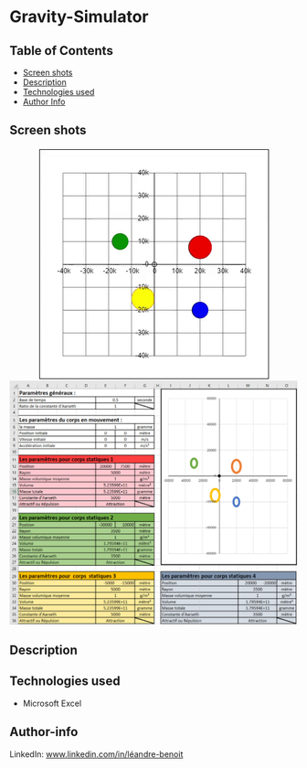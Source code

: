 # Gravity-Simulator

## Table of Contents
<ul dir="auto">
  <li><a href="#screen-shots">Screen shots</a></li>
  <li><a href="#description">Description</a></li>
  <li><a href="#technologies-used">Technologies used</a></li>
  <li><a href="#author-info">Author Info</a></li>
</ul>

## Screen shots
<img src="img/read/grativyEzgif1.gif" style="display: block; margin-left: auto; margin-right: auto;">
<img src="img/read/gravityScreenshot1.png">
  
## Description

## Technologies used
<ul>
  <li>Microsoft Excel</li>
</ul>

## Author-info
LinkedIn: www.linkedin.com/in/léandre-benoit
